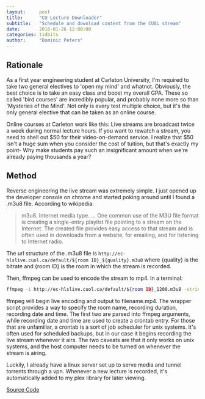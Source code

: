 ```yaml
---
layout:     post
title:      "CU Lecture Downloader"
subtitle:   "Schedule and download content from the CUOL stream"
date:       2016-01-26 12:00:00
categories: tidbits
author:     "Dominic Peters"
---
```


## Rationale

As a first year engineering student at Carleton University, I'm required to take two general electives to 'open my mind' and whatnot. Obviously, the best choice is to take an easy class and boost my overall GPA. These so called 'bird courses' are incredibly popular, and probably none more so than 'Mysteries of the Mind'. Not only is every test multiple choice, but it's the only general elective that can be taken as an online course.

Online courses at Carleton work like this: Live streams are broadcast twice a week during normal lecture hours. If you want to rewatch a stream, you need to shell out $50 for their video-on-demand service. I realize that $50 isn't a huge sum when you consider the cost of tuition, but that's exactly my point- Why make students pay such an insignificant amount when we're already paying thousands a year?

## Method

Reverse engineering the live stream was extremely simple. I just opened up the developer console on chrome and started poking around until I found a .m3u8 file.
According to wikipedia:

> m3u8. Internet media type. ... One common use of the M3U file format is creating a single-entry playlist file pointing to a stream on the Internet. The created file provides easy access to that stream and is often used in downloads from a website, for emailing, and for listening to Internet radio.

The url structure of the .m3u8 file is `http://ec-hlslive.cuol.ca/default/${room ID}_${quality}.m3u8` where {quality} is the bitrate and {room ID} is the room in which the stream is recorded.

Then, ffmpeg can be used to encode the stream to mp4. In a terminal:
```bash
ffmpeg -i http://ec-hlslive.cuol.ca/default/${room ID}_1200.m3u8 -strict -2 $duration filename.mp4
```

ffmpeg will begin live encoding and output to filename.mp4.
The wrapper script provides a way to specify the room name, recording duration, recording date and time. The first two are parsed into ffmpeg arguments, while recording date and time are used to create a crontab entry. For those that are unfamiliar, a crontab is a sort of job scheduler for unix systems. It's often used for scheduled backups, but in our case it begins recording the live stream whenever it airs. The two caveats are that it only works on unix systems, and the host computer needs to be turned on whenever the stream is airing.

Luckily, I already have a linux server set up to serve media and tunnel torrents through a vpn. Whenever a new lecture is recorded, it's automatically added to my plex library for later viewing.

[Source Code](https://github.com/dpeters1/CU-Lecture-Downloader)

